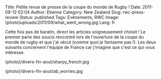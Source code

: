 Title: Petite revue de presse de la coupe du monde de Rugby !
Date: 2011-09-12 02:04
Author: Etienne
Category: New Zealand
Slug: rwc-press-review
Status: published
Tags: Evènements, RWC
Image: {photo}uploads/2011/09/what_went_wrong.jpg
Lang: fr

Cette fois pas de baratin, direct les articles soigneusement choisit !
Le premier parle des soucis rencontré lors de l'ouverture de la coupe du
monde de rugby et que j'ai vécut (comme quoi je fantasme pas !). Les
deux suivants concernent l'équipe de France car j'imagine que c'est ce
qui vous intéresse.

{photo}/divers-fin-aout/sharpy_french.jpg

{photo}/divers-fin-aout/ab_worries.jpg

 
